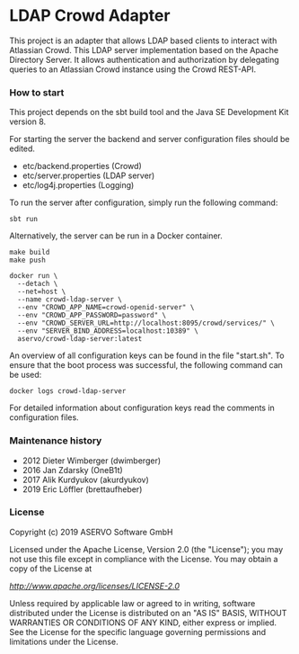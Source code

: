 LDAP Crowd Adapter
==================

This project is an adapter that allows LDAP based clients to interact with Atlassian Crowd. This LDAP server implementation based on the Apache Directory Server. It allows authentication and authorization by delegating queries to an Atlassian Crowd instance using the Crowd REST-API.

### How to start

This project depends on the sbt build tool and the Java SE Development Kit version 8.

For starting the server the backend and server configuration files should be edited.

* etc/backend.properties (Crowd)
* etc/server.properties (LDAP server)
* etc/log4j.properties (Logging)

To run the server after configuration, simply run the following command:

	sbt run

Alternatively, the server can be run in a Docker container.

    make build
    make push
    
    docker run \
      --detach \
      --net=host \
      --name crowd-ldap-server \
      --env "CROWD_APP_NAME=crowd-openid-server" \
      --env "CROWD_APP_PASSWORD=password" \
      --env "CROWD_SERVER_URL=http://localhost:8095/crowd/services/" \
      --env "SERVER_BIND_ADDRESS=localhost:10389" \
      aservo/crowd-ldap-server:latest

An overview of all configuration keys can be found in the file "start.sh". To ensure that the boot process was
successful, the following command can be used:

    docker logs crowd-ldap-server

For detailed information about configuration keys read the comments in configuration files.

### Maintenance history

* 2012 Dieter Wimberger (dwimberger)
* 2016 Jan Zdarsky (OneB1t)
* 2017 Alik Kurdyukov (akurdyukov)
* 2019 Eric Löffler (brettaufheber)

### License

Copyright (c) 2019 ASERVO Software GmbH

Licensed under the Apache License, Version 2.0 (the "License");
you may not use this file except in compliance with the License.
You may obtain a copy of the License at

_http://www.apache.org/licenses/LICENSE-2.0_

Unless required by applicable law or agreed to in writing, software
distributed under the License is distributed on an "AS IS" BASIS,
WITHOUT WARRANTIES OR CONDITIONS OF ANY KIND, either express or implied.
See the License for the specific language governing permissions and
limitations under the License.
